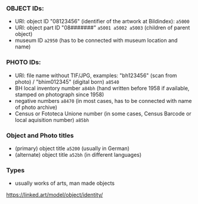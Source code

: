### OBJECT IDs:

- URI: object ID "08123456" (identifier of the artwork at Bildindex): <code>a5000</code>
- URI: object part ID "08#######" <code>a5001 a5002  a5003</code> (children of parent object)
- museum ID <code>a2950</code> (has to be connected with museum location and name)

### PHOTO IDs:

- URI: file name without TIF/JPG, examples: "bh123456" (scan from photo) / "bhim012345" (digital born) <code>a8540</code>
- BH local inventory number <code>a84bh</code> (hand written before 1958 if available, stamped on photograph since 1958)
- negative numbers <code>a8470</code> (in most cases, has to be connected with name of photo archive)
- Census or Fototeca Unione number <a85bh> (in some cases, Census Barcode or local aquisition number) <code>a85bh</code>

### Object and Photo titles

- (primary) object title <code>a5200</code> (usually in German)
- (alternate) object title <code>a52bh</code> (in different languages)

### Types

- usually works of arts, man made objects

https://linked.art/model/object/identity/
